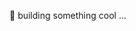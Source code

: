 🌱 building something cool ...

<!---
Robincredible/Robincredible is a ✨ special ✨ repository because its `README.md` (this file) appears on your GitHub profile.
You can click the Preview link to take a look at your changes.
--->
